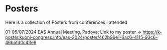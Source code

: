 # Posters
Here is a collection of Posters from conferences I attended

01-05/07/2024 EAS Annual Meeting, Padova: 
    Link to my poster -> https://k-poster.kuoni-congress.info/eas-2024/poster/462b96e1-6ac6-4115-93c6-46bafd0c43e6
